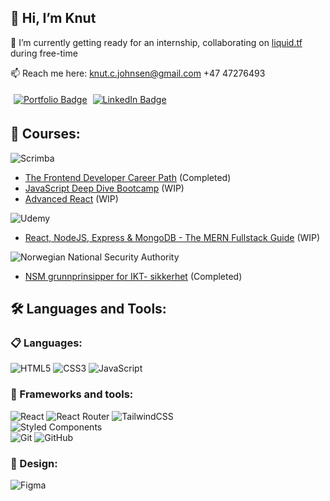  ## 👋 Hi, I’m Knut
🌱 I’m currently getting ready for an internship, collaborating on [liquid.tf](https://github.com/liquid-tf) during free-time
 

📫 Reach me here: knut.c.johnsen@gmail.com +47 47276493 
       
   <a href="https://knutcode.github.io/">
       <img src="https://img.shields.io/badge/www.knutcode.github.io-55A4A7?style=for-the-badge" alt="Portfolio Badge" style="margin: 5px"/></a>
   <a href="https://www.linkedin.com/in/knut-c-johnsen/">
       <img src="https://img.shields.io/badge/LinkedIn-blue?style=for-the-badge&logo=linkedin&logoColor=white" alt="LinkedIn Badge"/></a>   
   <br/>
    
## :book: Courses:

![Scrimba](https://img.shields.io/badge/scrimba-2B283A?style=for-the-badge&logo=scrimba&logoColor=white)
- [The Frontend Developer Career Path](https://scrimba.com/certificate/uM7P24tG/gfrontend) (Completed)
- [JavaScript Deep Dive Bootcamp](https://scrimba.com/learn/javascript) (WIP)
- [Advanced React](https://scrimba.com/learn/react) (WIP)

![Udemy](https://img.shields.io/badge/Udemy-A435F0?style=for-the-badge&logo=Udemy&logoColor=white)
- [React, NodeJS, Express & MongoDB - The MERN Fullstack Guide](https://www.udemy.com/course/react-nodejs-express-mongodb-the-mern-fullstack-guide/) (WIP)


![Norwegian National Security Authority](https://img.shields.io/badge/Norwegian&nbsp;National&nbsp;Security&nbsp;Authority-55A4A7?style=for-the-badge)
- [NSM grunnprinsipper for IKT-
sikkerhet](https://nsm.muniolms.com/no/pdf/diploma/9273b3cf-b6ac-47d3-9bea-06aedeac6117.pdf) (Completed)


## :hammer_and_wrench: Languages and Tools:

### :clipboard: Languages:

![HTML5](https://img.shields.io/badge/html5-%23E34F26.svg?style=for-the-badge&logo=html5&logoColor=white)
![CSS3](https://img.shields.io/badge/css3-%231572B6.svg?style=for-the-badge&logo=css3&logoColor=white)
![JavaScript](https://img.shields.io/badge/javascript-%23323330.svg?style=for-the-badge&logo=javascript&logoColor=%23F7DF1E)

### :hammer: Frameworks and tools:

![React](https://img.shields.io/badge/react-%2320232a.svg?style=for-the-badge&logo=react&logoColor=%2361DAFB)
![React Router](https://img.shields.io/badge/React_Router-CA4245?style=for-the-badge&logo=react-router&logoColor=white)
![TailwindCSS](https://img.shields.io/badge/tailwindcss-%2338B2AC.svg?style=for-the-badge&logo=tailwind-css&logoColor=white)
</br>
![Styled Components](https://img.shields.io/badge/styled--components-DB7093?style=for-the-badge&logo=styled-components&logoColor=white)
</br>
![Git](https://img.shields.io/badge/git-%23F05033.svg?style=for-the-badge&logo=git&logoColor=white)
![GitHub](https://img.shields.io/badge/github-%23121011.svg?style=for-the-badge&logo=github&logoColor=white)

### :art: Design:

![Figma](https://img.shields.io/badge/figma-%23F24E1E.svg?style=for-the-badge&logo=figma&logoColor=white)
